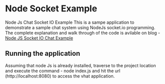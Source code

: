 # Node Socket Example
Node Js Chat Socket IO Example
This is a sampe application to demonstrate a sample chat system using NodeJs socket.io programming. The complete explanation and walk through of the code is avilable on blog - [Node JS Socket IO Chat Example](http://www.devglan.com/node-js/nodejs-chat-socket-io-example)

## Running the application
Assuming that node Js is already installed, traverse to the project location and execute the command - node index.js and hit the url (http://localhost:8080) to access the vhat application.
